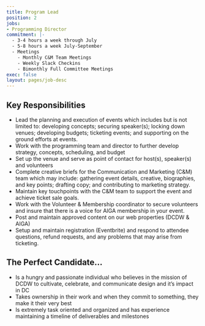 ```yaml
---
title: Program Lead
position: 2
jobs:
- Programming Director
commitment: |-
  - 3-4 hours a week through July
  - 5-8 hours a week July-September
  - Meetings
    - Monthly C&M Team Meetings
    - Weekly Slack Checkins
    - Bimonthly Full Committee Meetings
exec: false
layout: pages/job-desc
---
```


## Key Responsibilities
  - Lead the planning and execution of events which includes but is not limited to: developing concepts; securing speaker(s); locking down venues; developing budgets; ticketing events; and supporting on the ground efforts at events.
  - Work with the programming team and director to further develop strategy, concepts, scheduling, and budget
  - Set up the venue and serve as point of contact for host(s), speaker(s) and volunteers
  - Complete creative briefs for the Communication and Marketing (C&M) team which may include: gathering event details, creative, biographies, and key points; drafting copy; and contributing to marketing strategy.
  - Maintain key touchpoints with the C&M team to support the event and achieve ticket sale goals.
  - Work with the Volunteer & Membership coordinator to secure volunteers and insure that there is a voice for AIGA membership in your event.
  - Post and maintain approved content on our web properties (DCDW & AIGA)
  - Setup and maintain registration (Eventbrite) and respond to attendee questions, refund requests, and any problems that may arise from ticketing.


## The Perfect Candidate…
  - Is a hungry and passionate individual who believes in the mission of DCDW to cultivate, celebrate, and communicate design and it’s impact in DC
  - Takes ownership in their work and when they commit to something, they make it their very best
  - Is extremely task oriented and organized and has experience maintaining a timeline of deliverables and milestones
